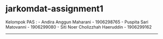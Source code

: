 # jarkomdat-assignment1

Kelompok PAS : 
    - Andira Anggun Maharani - 1906298765
    - Puspita Sari Matovanni - 1906299080
    - Siti Noer Cholizzhah Haeruddin - 1906299162

-----